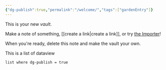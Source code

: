 ```yaml
---
{"dg-publish":true,"permalink":"/welcome/","tags":["gardenEntry"]}
---
```


This is your new *vault*.

Make a note of something, [[create a link\|create a link]], or try [the Importer](https://help.obsidian.md/Plugins/Importer)!

When you're ready, delete this note and make the vault your own.


This is a list of dataview
``` dataview
list where dg-publish = true
```


